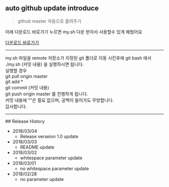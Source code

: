 ## auto github update introduce
> github master 자동으로 올려주기

아래 다운로드 바로가기 누르면 my.sh 다운 받아서 사용할수 있게 해뒀어요

[다운로드 바로가기](https://github.com/mgh3326/auto_git_update/releases)

<hr>

my.sh 파일을 remote 저장소가 지정된 git 폴더로 이동 시킨후에 git bash 에서 ./my.sh (커밋 내용) 을 실행하시면 됩니다.<br>
실행할 경우<br>
git pull origin master<br>
git add *<br>
git commit (커밋 내용)<br>
git push origin master 를 진행하게 됩니다.
<br>
커밋 내용에 ""은 필요 없으며, 공백이 들어가도 무방합니다.
<br>
감사합니다.
<hr>
## Release History

* 2018/03/04
    * Release verseion 1.0 update
* 2018/03/03
    * README update
* 2018/03/02
    * whitespace parameter update
* 2018/03/01
    * no whitespace parameter update
* 2018/02/28
    * no parameter update



<!-- ## Contributing -->

